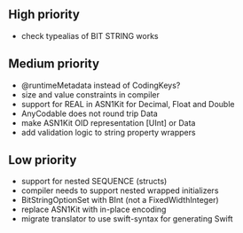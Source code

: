 High priority
-------------

- check typealias of BIT STRING works

Medium priority
---------------

- @runtimeMetadata instead of CodingKeys?
- size and value constraints in compiler
- support for REAL in ASN1Kit for Decimal, Float and Double
- AnyCodable does not round trip Data
- make ASN1Kit OID representation [UInt] or Data
- add validation logic to string property wrappers

Low priority
------------

- support for nested SEQUENCE (structs)
- compiler needs to support nested wrapped initializers
- BitStringOptionSet with BInt (not a FixedWidthInteger)
- replace ASN1Kit with in-place encoding
- migrate translator to use swift-syntax for generating Swift

